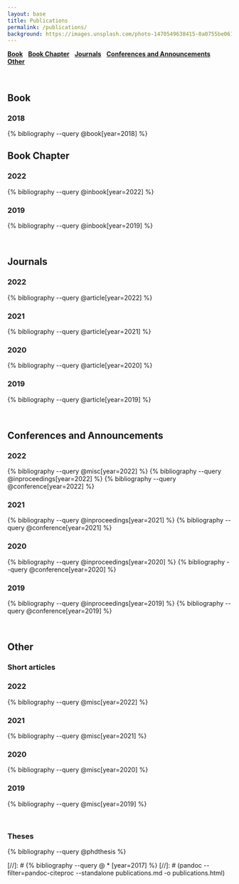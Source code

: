 ```yaml
---
layout: base
title: Publications
permalink: /publications/
background: https://images.unsplash.com/photo-1470549638415-0a0755be0619?auto=format&w=2000
---
```


<!-- # Bibliography -->

[**Book**](#book) &nbsp; [**Book Chapter**](#book-chapter) &nbsp; [**Journals**](#journals) &nbsp; [**Conferences and Announcements**](#conferences-and-announcements) &nbsp; [**Other**](#other)

<br/>

## Book

<p style="margin-bottom:15px"></p>

### 2018

{% bibliography --query @book[year=2018] %}
<br/>

## Book Chapter
<p style="margin-bottom:15px"></p>

### 2022

{% bibliography --query @inbook[year=2022] %}

### 2019

{% bibliography --query @inbook[year=2019] %}


<br/>

## Journals

<p style="margin-bottom:15px"></p>

### 2022

{% bibliography --query @article[year=2022] %}

### 2021

{% bibliography --query @article[year=2021] %}

### 2020

{% bibliography --query @article[year=2020] %}

### 2019

{% bibliography --query @article[year=2019] %}

<br/>

## Conferences and Announcements

<p style="margin-bottom:15px"></p>

<!-- ### 2020

{% bibliography --query @inproceedings[year=2020] %} -->

### 2022

{% bibliography --query @misc[year=2022] %}
{% bibliography --query @inproceedings[year=2022] %}
{% bibliography --query @conference[year=2022] %}

### 2021

{% bibliography --query @inproceedings[year=2021] %}
{% bibliography --query @conference[year=2021] %}

### 2020

{% bibliography --query @inproceedings[year=2020] %}
{% bibliography --query @conference[year=2020] %}

### 2019

{% bibliography --query @inproceedings[year=2019] %}
{% bibliography --query @conference[year=2019] %}


<br/>

## Other

<p style="margin-bottom:15px"></p>

### Short articles
<p style="margin-bottom:15px"></p>

### 2022

{% bibliography --query @misc[year=2022] %}

### 2021

{% bibliography --query @misc[year=2021] %}

### 2020

{% bibliography --query @misc[year=2020] %}

### 2019

{% bibliography --query @misc[year=2019] %}

<br/>



### Theses

{% bibliography --query @phdthesis %}


[//]: # {% bibliography --query @ \* [year=2017] %}
[//]: # (pandoc --filter=pandoc-citeproc --standalone publications.md -o publications.html)
